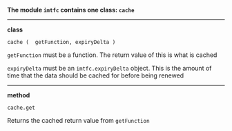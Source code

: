 **The module `imtfc` contains one class: `cache`**

---

**class**

`cache (  getFunction, expiryDelta )`

`getFunction` must be a function. The return value of this is what is cached

`expiryDelta` must be an `imtfc.expiryDelta` object. This is the amount of time that the data should be cached for before being renewed

---

**method**

`cache.get`

Returns the cached return value from `getFunction`

